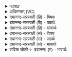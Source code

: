 <details><summary>पदपाठः</summary>

अग्ने॑। पा॒व॒क॒। रो॒चिषा॑। म॒न्द्रया॑। दे॒व॒। जि॒ह्वया॑। आ। दे॒वान्। व॒क्षि॒। यक्षि॑। च॒। ८।
</details>

<details><summary>अधिमन्त्रम् (VC)</summary>

- अग्निर्देवता
- वसुयुर्ऋषिः
- आर्षी गायत्री
- षड्जः
</details>

<details><summary>दयानन्द-सरस्वती (हि) - विषयः</summary>

आप्त विद्वानों को क्या करना चाहिये, इस विषय का उपदेश अगले मन्त्र में किया है ॥
</details>

<details><summary>दयानन्द-सरस्वती (हि) - पदार्थः</summary>

पदार्थान्वयभाषाः -  हे (पावक) मनुष्यों के हृदयों को शुद्ध करनेवाले (देव) सुन्दर (अग्ने) विद्या का प्रकाश वा उपदेश करनेहारे पुरुष ! आप (मन्द्रया) आनन्द को सिद्ध करनेहारी (जिह्वया) सत्य प्रिय वाणी वा (रोचिषा) प्रकाश से (देवान्) विद्वान् वा दिव्य गुणों को (आ, वक्षि) उपदेश करते (च) और (यक्षि) समागम करते हो ॥८ ॥
</details>

<details><summary>दयानन्द-सरस्वती (हि) - भावार्थः</summary>

भावार्थभाषाः -  जैसे सूर्य अपने प्रकाश से सब जगत् को प्रसन्न करता है, वैसे आप्त उपदेशक विद्वान् सब प्राणियों को प्रसन्न करें ॥८ ॥
</details>

<details><summary>दयानन्द-सरस्वती (सं) - विषयः</summary>

आप्तैर्विद्वद्भिः किं कार्य्यमित्याह ॥
</details>

<details><summary>दयानन्द-सरस्वती (सं) - पदार्थः</summary>

पदार्थान्वयभाषाः -  हे पावक देवाग्ने ! त्वं मन्द्रया जिह्वया रोचिषा देवानावक्षि यक्षि च ॥८ ॥
</details>

<details><summary>दयानन्द-सरस्वती (सं) - भावार्थः</summary>

भावार्थभाषाः -  यथा सूर्यः स्वप्रकाशेन सर्वं जगद् रोचयति, तथैवाप्तोपदेशकाः सर्वाञ्जनान् प्रीणीयुः ॥८ ॥
</details>

<details><summary>सविता जोशी ← दयानन्दः (म) - भावार्थः</summary>

भावार्थभाषाः -  जसा सूर्य आपल्या प्रकाशाने सर्व जगाला प्रसन्न करतो तसे आप्त, उपदेशक व विद्वान यांनी सर्व प्राण्यांना प्रसन्न करावे.
</details>